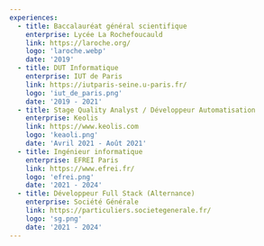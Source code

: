```yaml
---
experiences:
  - title: Baccalauréat général scientifique
    enterprise: Lycée La Rochefoucauld
    link: https://laroche.org/
    logo: 'laroche.webp'
    date: '2019'
  - title: DUT Informatique
    enterprise: IUT de Paris
    link: https://iutparis-seine.u-paris.fr/
    logo: 'iut_de_paris.png'
    date: '2019 - 2021'
  - title: Stage Quality Analyst / Développeur Automatisation
    enterprise: Keolis
    link: https://www.keolis.com
    logo: 'keaoli.png'
    date: 'Avril 2021 - Août 2021'
  - title: Ingénieur informatique
    enterprise: EFREI Paris
    link: https://www.efrei.fr/
    logo: 'efrei.png'
    date: '2021 - 2024'
  - title: Développeur Full Stack (Alternance)
    enterprise: Société Générale
    link: https://particuliers.societegenerale.fr/
    logo: 'sg.png'
    date: '2021 - 2024'
---
```

